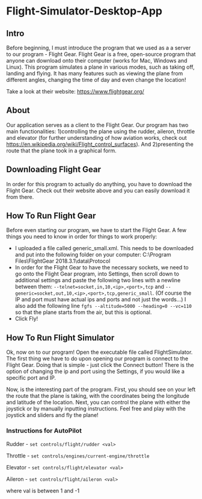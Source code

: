 # Flight-Simulator-Desktop-App

## Intro
Before beginning, I must introduce the program that we used as a a server to our program - Flight Gear. Flight Gear is a free,
open-source program that anyone can download onto their computer (works for Mac, Windows and Linux). This program simulates a plane in 
various modes, such as taking off, landing and flying. It has many features such as viewing the plane from different angles, changing the 
time of day and even change the location! 

Take a look at their website: https://www.flightgear.org/


## About
Our application serves as a client to the Flight Gear. Our program has two main functionalities: 1)controlling the plane using the rudder, 
aileron, throttle and elevator (for further understanding of how aviation works, check out https://en.wikipedia.org/wiki/Flight_control_surfaces). And 2)presenting the route that the plane took in a graphical form. 

## Downloading Flight Gear
In order for this program to actually do anything, you have to download the Flight Gear. Check out their website above and you can easily download it from there.

## How To Run Flight Gear
Before even starting our program, we have to start the Flight Gear. A few things you need to know in order for things to work properly:
- I uploaded a file called generic_small.xml. This needs to be downloaded and put into the following folder on your computer: 
C:\Program Files\FlightGear 2018.3.1\data\Protocol
- In order for the Flight Gear to have the necessary sockets, we need to go onto the Flight Gear program, into Settings, then scroll down to additional settings and paste the following two lines with a newline between them: `--telnet=socket,in,10,<ip>,<port>,tcp` and 
`--generic=socket,out,10,<ip>,<port>,tcp,generic_small`. (Of course the IP and port must have actual ips and ports and not just the words...) I also add the following line `fgfs --altitude=5000 --heading=0 --vc=110` so that the plane starts from the air, but this is 
optional.
- Click Fly! 

## How To Run Flight Simulator
Ok, now on to our program! 
Open the executable file called FlightSimulator. 
The first thing we have to do upon opening our program is connect to the Flight Gear. Doing that is simple - just click the Connect button! There is the option of
changing the ip and port using the Settings, if you would like a specific port and IP. 

Now, is the interesting part of the program. First, you should see on your left the route that the plane is taking, with the coordinates being the longitude and latitude of the location. 
Next, you can control the plane with either the joystick or by manually inputting instructions. Feel free and play with the joystick and 
sliders and fly the plane! 
### Instructions for AutoPilot
Rudder - `set controls/flight/rudder <val>`

Throttle - `set controls/engines/current-engine/throttle`

Elevator - `set controls/flight/elevator <val>`

Aileron - `set controls/flight/aileron <val>`

where val is between 1 and -1
